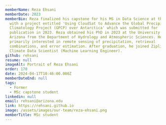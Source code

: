 ```yaml
---
memberName: Reza Ehsani
memberDate: 2023
memberBio: Reza finalized his capstone for his MS in Data Science at the lab
  with a project entitled 'Using CloudSat to Advance the Global Precipitation
  Climatology Project (GPCP) over Antarctica' which was submitted for
  publication in 2023. Reza obtained his PhD in 2023 at the University of
  Arizona from the Department of Hydrology and Atmospheric Sciences. He is
  primarily interested in remote sensing of precipitation, retrieval
  combinations, and error estimation. After graduation, he joined Zipline as a
  Climate Data Scientist (Machine Learning Engineer).
github: rehsani
resume: null
imageAlt: Portrait of Reza Ehsani
order: 170
date: 2024-04-17T10:46:00.000Z
memberDateEnd: null
tags:
  - Former
  - MSc capstone student
linkedin: null
email: rehsani@arizona.edu
link: https://rehsani.github.io
image: /assets/images/our-team/reza-ehsani.png
memberTitle: MSc student
---
```

